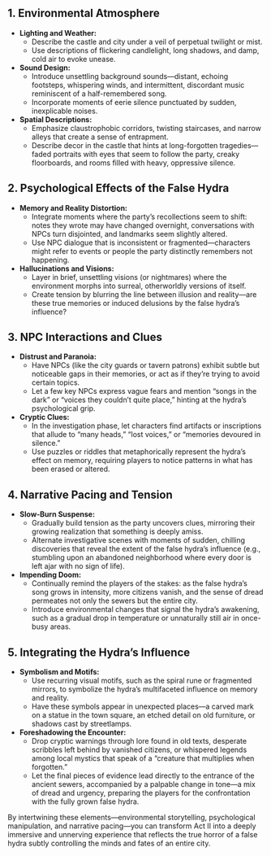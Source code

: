 ## 1. Environmental Atmosphere
- **Lighting and Weather:**  
	- Describe the castle and city under a veil of perpetual twilight or mist.  
	- Use descriptions of flickering candlelight, long shadows, and damp, cold air to evoke unease.
- **Sound Design:**  
	- Introduce unsettling background sounds—distant, echoing footsteps, whispering winds, and intermittent, discordant music reminiscent of a half-remembered song. 
	- Incorporate moments of eerie silence punctuated by sudden, inexplicable noises.
- **Spatial Descriptions:**  
	- Emphasize claustrophobic corridors, twisting staircases, and narrow alleys that create a sense of entrapment.  
	- Describe decor in the castle that hints at long-forgotten tragedies—faded portraits with eyes that seem to follow the party, creaky floorboards, and rooms filled with heavy, oppressive silence.

## 2. Psychological Effects of the False Hydra
- **Memory and Reality Distortion:**  
	- Integrate moments where the party’s recollections seem to shift: notes they wrote may have changed overnight, conversations with NPCs turn disjointed, and landmarks seem slightly altered.  
	- Use NPC dialogue that is inconsistent or fragmented—characters might refer to events or people the party distinctly remembers not happening.
- **Hallucinations and Visions:**  
	- Layer in brief, unsettling visions (or nightmares) where the environment morphs into surreal, otherworldly versions of itself.  
	- Create tension by blurring the line between illusion and reality—are these true memories or induced delusions by the false hydra’s influence?

## 3. NPC Interactions and Clues
- **Distrust and Paranoia:**  
	- Have NPCs (like the city guards or tavern patrons) exhibit subtle but noticeable gaps in their memories, or act as if they’re trying to avoid certain topics.  
	- Let a few key NPCs express vague fears and mention “songs in the dark” or “voices they couldn’t quite place,” hinting at the hydra’s psychological grip.
- **Cryptic Clues:**  
	- In the investigation phase, let characters find artifacts or inscriptions that allude to “many heads,” “lost voices,” or “memories devoured in silence.”  
	- Use puzzles or riddles that metaphorically represent the hydra’s effect on memory, requiring players to notice patterns in what has been erased or altered.

## 4. Narrative Pacing and Tension
- **Slow-Burn Suspense:**  
	- Gradually build tension as the party uncovers clues, mirroring their growing realization that something is deeply amiss.  
	- Alternate investigative scenes with moments of sudden, chilling discoveries that reveal the extent of the false hydra’s influence (e.g., stumbling upon an abandoned neighborhood where every door is left ajar with no sign of life).
- **Impending Doom:**  
	- Continually remind the players of the stakes: as the false hydra’s song grows in intensity, more citizens vanish, and the sense of dread permeates not only the sewers but the entire city.  
	- Introduce environmental changes that signal the hydra’s awakening, such as a gradual drop in temperature or unnaturally still air in once-busy areas.

## 5. Integrating the Hydra’s Influence
- **Symbolism and Motifs:**  
	- Use recurring visual motifs, such as the spiral rune or fragmented mirrors, to symbolize the hydra’s multifaceted influence on memory and reality.  
	- Have these symbols appear in unexpected places—a carved mark on a statue in the town square, an etched detail on old furniture, or shadows cast by streetlamps.
- **Foreshadowing the Encounter:**  
	- Drop cryptic warnings through lore found in old texts, desperate scribbles left behind by vanished citizens, or whispered legends among local mystics that speak of a “creature that multiplies when forgotten.”  
	- Let the final pieces of evidence lead directly to the entrance of the ancient sewers, accompanied by a palpable change in tone—a mix of dread and urgency, preparing the players for the confrontation with the fully grown false hydra.

By intertwining these elements—environmental storytelling, psychological manipulation, and narrative pacing—you can transform Act II into a deeply immersive and unnerving experience that reflects the true horror of a false hydra subtly controlling the minds and fates of an entire city.
